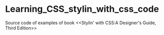 # Learning_CSS_stylin_with_css_code
Source code of examples of book &lt;&lt;Stylin' with CSS:A Designer's Guide, Third Edition>>
